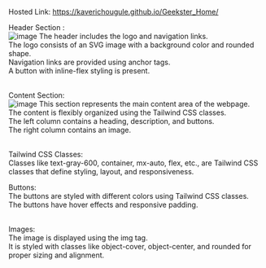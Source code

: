 Hosted Link: https://kaverichougule.github.io/Geekster_Home/

Header Section : <br>
![image](https://github.com/kaverichougule/Geekster_Home/assets/101037685/01df392f-504f-4914-bcd0-c0922580bffc)
The header includes the logo and navigation links. <br>
The logo consists of an SVG image with a background color and rounded shape. <br>
Navigation links are provided using anchor tags. <br>
A button with inline-flex styling is present. <br><br>

Content Section: <br>
![image](https://github.com/kaverichougule/Geekster_Home/assets/101037685/53af7511-2672-40a2-8b03-837bf4f3734e)
This section represents the main content area of the webpage. <br>
The content is flexibly organized using the Tailwind CSS classes. <br>
The left column contains a heading, description, and buttons. <br>
The right column contains an image. <br><br>

Tailwind CSS Classes: <br>
Classes like text-gray-600, container, mx-auto, flex, etc., are Tailwind CSS classes that define styling, layout, and responsiveness. <br>

Buttons: <br>
The buttons are styled with different colors using Tailwind CSS classes. <br>
The buttons have hover effects and responsive padding. <br><br>

Images: <br>
The image is displayed using the img tag. <br>
It is styled with classes like object-cover, object-center, and rounded for proper sizing and alignment. <br>
